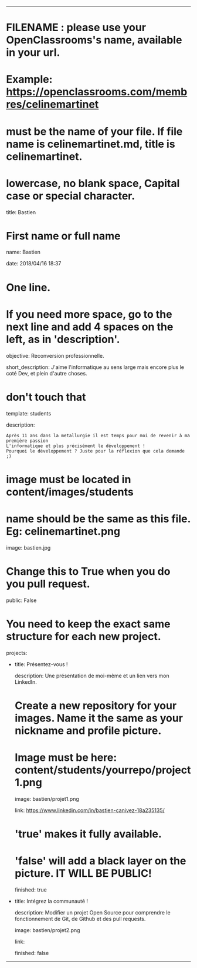 ---


# FILENAME : please use your OpenClassrooms's name, available in your url.

# Example: https://openclassrooms.com/membres/celinemartinet

# must be the name of your file. If file name is celinemartinet.md, title is celinemartinet.

# lowercase, no blank space, Capital case or special character.

title: Bastien


# First name or full name

name: Bastien

date: 2018/04/16 18:37


# One line.

# If you need more space, go to the next line and add 4 spaces on the left, as in 'description'.

objective: Reconversion professionnelle.

short_description: J'aime l'informatique au sens large mais encore plus le coté Dev, et plein d'autre choses.


# don't touch that

template: students

description:

    Après 11 ans dans la metallurgie il est temps pour moi de revenir à ma première passion
	L'informatique et plus précisément le développement !
	Pourquoi le développement ? Juste pour la réflexion que cela demande ;)


# image must be located in content/images/students

# name should be the same as this file. Eg: celinemartinet.png

image: bastien.jpg


# Change this to True when you do you pull request.

public: False


# You need to keep the exact same structure for each new project.

projects:

  - title: Présentez-vous !

    description: Une présentation de moi-même et un lien vers mon LinkedIn.

    # Create a new repository for your images. Name it the same as your nickname and profile picture.

    # Image must be here: content/students/yourrepo/project1.png

    image: bastien/projet1.png

    link: https://www.linkedin.com/in/bastien-canivez-18a235135/

    # 'true' makes it fully available.

    # 'false' will add a black layer on the picture. IT WILL BE PUBLIC!

    finished: true

  - title: Intégrez la communauté !

    description: Modifier un projet Open Source pour comprendre le fonctionnement de Git, de Github et des pull requests. 

    image: bastien/projet2.png

    link: 

    finished: false


---
